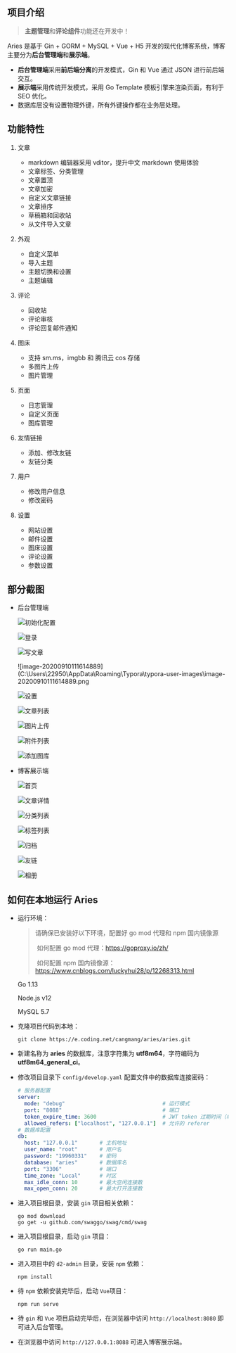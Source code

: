 ## 项目介绍

> **主题管理**和**评论组件**功能还在开发中！

Aries 是基于 Gin + GORM + MySQL + Vue + H5 开发的现代化博客系统，博客主要分为**后台管理端**和**展示端**。

- **后台管理端**采用**前后端分离**的开发模式，Gin 和 Vue 通过 JSON 进行前后端交互。
- **展示端**采用传统开发模式，采用 Go Template 模板引擎来渲染页面，有利于 SEO 优化。
- 数据库层没有设置物理外键，所有外键操作都在业务层处理。

## 功能特性

1. 文章
   - markdown 编辑器采用  vditor，提升中文 markdown 使用体验
   - 文章标签、分类管理
   - 文章置顶
   - 文章加密
   - 自定义文章链接
   - 文章排序
   - 草稿箱和回收站
   - 从文件导入文章

2. 外观

   - 自定义菜单
   - 导入主题
   - 主题切换和设置
   - 主题编辑
3. 评论

   - 回收站
   - 评论审核
   - 评论回复邮件通知
4. 图床

   - 支持 sm.ms，imgbb 和 腾讯云 cos 存储
   - 多图片上传
   - 图片管理

5. 页面

   - 日志管理
   - 自定义页面
   - 图库管理

6. 友情链接

   - 添加、修改友链
   - 友链分类

7. 用户

   - 修改用户信息
   - 修改密码

8. 设置

   - 网站设置
   - 邮件设置
   - 图床设置
   - 评论设置
   - 参数设置


## 部分截图

- 后台管理端

  ![初始化配置](https://cangmang.coding.net/p/image/d/image/git/raw/master/article/2020/9/10/20200910102026.png)

  ![登录](https://cangmang.coding.net/p/image/d/image/git/raw/master/article/2020/9/10/20200910101720.png)

  ![写文章](https://cangmang.coding.net/p/image/d/image/git/raw/master/article/2020/9/10/20200910102450.png)

  ![image-20200910111614889](C:\Users\22950\AppData\Roaming\Typora\typora-user-images\image-20200910111614889.png

  ![设置](https://cangmang.coding.net/p/image/d/image/git/raw/master/article/2020/9/10/20200910102605.png)

  ![文章列表](https://cangmang.coding.net/p/image/d/image/git/raw/master/article/2020/9/10/20200910111630.png)

  ![图片上传](https://cangmang.coding.net/p/image/d/image/git/raw/master/article/2020/9/10/20200910104827.png)

  ![附件列表](https://cangmang.coding.net/p/image/d/image/git/raw/master/article/2020/9/10/20200910111523.png)

  ![添加图库](https://cangmang.coding.net/p/image/d/image/git/raw/master/article/2020/9/10/20200910111730.png)

- 博客展示端

  ![首页](https://cangmang.coding.net/p/image/d/image/git/raw/master/article/2020/9/10/20200910105929.png)

  ![文章详情](https://cangmang.coding.net/p/image/d/image/git/raw/master/article/2020/9/10/20200910110249.png)

  ![分类列表](https://cangmang.coding.net/p/image/d/image/git/raw/master/article/2020/9/10/20200910110729.png)

  ![标签列表](https://cangmang.coding.net/p/image/d/image/git/raw/master/article/2020/9/10/20200910110801.png)

  ![归档](https://cangmang.coding.net/p/image/d/image/git/raw/master/article/2020/9/10/20200910110325.png)

  ![友链](https://cangmang.coding.net/p/image/d/image/git/raw/master/article/2020/9/10/20200910110634.png)

  ![相册](https://cangmang.coding.net/p/image/d/image/git/raw/master/article/2020/9/10/20200910111228.png)

## 如何在本地运行 Aries

- 运行环境：

  > 请确保已安装好以下环境，配置好 go mod 代理和 npm 国内镜像源
  >
  > ​	如何配置 go mod 代理：https://goproxy.io/zh/
  >
  > ​	如何配置 npm 国内镜像源：https://www.cnblogs.com/luckyhui28/p/12268313.html

  Go 1.13 

  Node.js v12

  MySQL 5.7

- 克隆项目代码到本地：

  ```shell
  git clone https://e.coding.net/cangmang/aries/aries.git
  ```

- 新建名称为 **aries** 的数据库，注意字符集为 **utf8m64**，字符编码为 **utf8m64_general_ci**。

- 修改项目目录下 `config/develop.yaml` 配置文件中的数据库连接密码：
  ```yaml
  # 服务器配置
  server:
    mode: "debug"                               # 运行模式
    port: "8088"                                # 端口
    token_expire_time: 3600                     # JWT token 过期时间（单位：秒）
    allowed_refers: ["localhost", "127.0.0.1"]  # 允许的 referer
  # 数据库配置
  db:
    host: "127.0.0.1"       # 主机地址
    user_name: "root"       # 用户名
    password: "19960331"    # 密码
    database: "aries"       # 数据库名
    port: "3306"            # 端口
    time_zone: "Local"      # 时区
    max_idle_conn: 10       # 最大空闲连接数
    max_open_conn: 20       # 最大打开连接数
  ```

- 进入项目根目录，安装 `gin` 项目相关依赖：
  ```shell 
  go mod download
  go get -u github.com/swaggo/swag/cmd/swag 
  ```

- 进入项目根目录，启动 `gin` 项目：
  ```shell
  go run main.go
  ```

- 进入项目中的 `d2-admin` 目录，安装 `npm` 依赖：
  ```shell
  npm install
  ```

- 待 `npm` 依赖安装完毕后，启动 `Vue`项目：
  ```shell
  npm run serve
  ```

- 待 `gin` 和 `Vue` 项目启动完毕后，在浏览器中访问 `http://localhost:8080` 即可进入后台管理。

- 在浏览器中访问 `http://127.0.0.1:8088` 可进入博客展示端。
